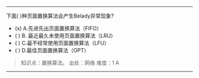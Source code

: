 ---
下面( )种页面置换算法会产生Belady异常现象?
- (x) A.先进先出页面置换算法（FIFO） 
- ( ) B. 最近最久未使用页面置换算法（LRU） 
- ( ) C.最不经常使用页面置换算法（LFU） 
- ( ) D.最佳页面置换算法（OPT）

> 知识点：置换算法。
> 出处：网络
> 难度：1
> A

---